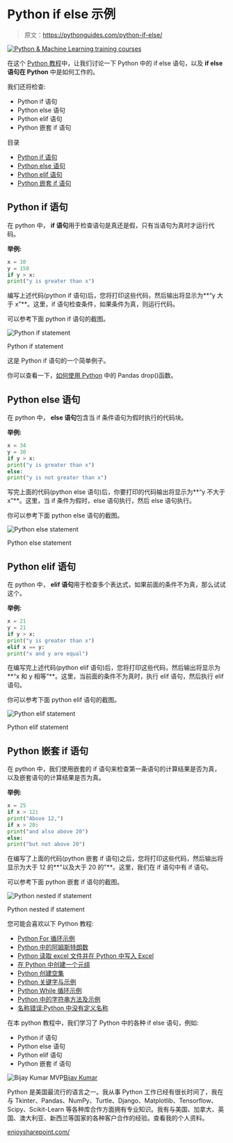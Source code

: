# Python if else 示例

> 原文：<https://pythonguides.com/python-if-else/>

[![Python & Machine Learning training courses](img/49ec9c6da89a04c9f45bab643f8c765c.png)](https://sharepointsky.teachable.com/p/python-and-machine-learning-training-course)

在这个 [Python 教程](https://pythonguides.com/python-download-and-installation/)中，让我们讨论一下 Python 中的 if else 语句，以及 **if else 语句在 Python** 中是如何工作的。

我们还将检查:

*   Python if 语句
*   Python else 语句
*   Python elif 语句
*   Python 嵌套 if 语句

目录

[](#)

*   [Python if 语句](#Python_if_statement "Python if statement")
*   [Python else 语句](#Python_else_statement "Python else statement")
*   [Python elif 语句](#Python_elif_statement "Python elif statement")
*   [Python 嵌套 if 语句](#Python_nested_if_statement "Python nested if statement")

## Python if 语句

在 python 中， **if 语句**用于检查语句是真还是假，只有当语句为真时才运行代码。

**举例:**

```py
x = 10
y = 150
if y > x:
print("y is greater than x")
```

编写上述代码(python if 语句)后，您将打印这些代码，然后输出将显示为**“y 大于 x”**。这里，if 语句检查条件，如果条件为真，则运行代码。

可以参考下面 python if 语句的截图。

![Python if statement](img/65357de1ec918a530e49a7a8559f5020.png "Python if statement")

Python if statement

这是 Python if 语句的一个简单例子。

你可以查看一下，[如何使用 Python](https://pythonguides.com/pandas-drop/) 中的 Pandas drop()函数。

## Python else 语句

在 python 中， **else 语句**包含当 if 条件语句为假时执行的代码块。

**举例:**

```py
x = 34
y = 30
if y > x:
print("y is greater than x")
else:
print("y is not greater than x")
```

写完上面的代码(python else 语句)后，你要打印的代码输出将显示为**“y 不大于 x”**。这里，当 if 条件为假时，else 语句执行，然后 else 语句执行。

你可以参考下面 python else 语句的截图。

![Python else statement](img/2d78085e213ed111ea7a5c813f9d64ad.png "Python else statement")

Python else statement

## Python elif 语句

在 python 中， **elif 语句**用于检查多个表达式，如果前面的条件不为真，那么试试这个。

**举例:**

```py
x = 21
y = 21
if y > x:
print("y is greater than x")
elif x == y:
print("x and y are equal")
```

在编写完上述代码(python elif 语句)后，您将打印这些代码，然后输出将显示为**“x 和 y 相等”**。这里，当前面的条件不为真时，执行 elif 语句，然后执行 elif 语句。

你可以参考下面 python elif 语句的截图。

![Python elif statement](img/2bd8aecb743416b32dd611e06ce674e1.png "Python elif statement 1")

Python elif statement

## Python 嵌套 if 语句

在 python 中，我们使用嵌套的 if 语句来检查第一条语句的计算结果是否为真，以及嵌套语句的计算结果是否为真。

**举例:**

```py
x = 25
if x > 12:
print("Above 12,")
if x > 20:
print("and also above 20")
else:
print("but not above 20")
```

在编写了上面的代码(python 嵌套 if 语句)之后，您将打印这些代码，然后输出将显示为大于 12 的**"以及大于 20 的"**。这里，我们在 if 语句中有 if 语句。

可以参考下面 python 嵌套 if 语句的截图。

![Python nested if statement](img/4047054cd4d241d23e51596a312c341b.png "Python nested if statement")

Python nested if statement

您可能会喜欢以下 Python 教程:

*   [Python For 循环示例](https://pythonguides.com/python-for-loop/)
*   [Python 中的阿姆斯特朗数](https://pythonguides.com/armstrong-number-in-python/)
*   [Python 读取 excel 文件并在 Python 中写入 Excel](https://pythonguides.com/python-read-excel-file/)
*   [在 Python 中创建一个元组](https://pythonguides.com/create-a-tuple-in-python/)
*   [Python 创建空集](https://pythonguides.com/python-create-empty-set/)
*   [Python 关键字与示例](https://pythonguides.com/python-keywords/)
*   [Python While 循环示例](https://pythonguides.com/python-while-loop/)
*   [Python 中的字符串方法及示例](https://pythonguides.com/string-methods-in-python/)
*   [名称错误:Python 中没有定义名称](https://pythonguides.com/nameerror-name-is-not-defined/)

在本 python 教程中，我们学习了 Python 中的各种 if else 语句，例如:

*   Python if 语句
*   Python else 语句
*   Python elif 语句
*   Python 嵌套 if 语句

![Bijay Kumar MVP](img/9cb1c9117bcc4bbbaba71db8d37d76ef.png "Bijay Kumar MVP")[Bijay Kumar](https://pythonguides.com/author/fewlines4biju/)

Python 是美国最流行的语言之一。我从事 Python 工作已经有很长时间了，我在与 Tkinter、Pandas、NumPy、Turtle、Django、Matplotlib、Tensorflow、Scipy、Scikit-Learn 等各种库合作方面拥有专业知识。我有与美国、加拿大、英国、澳大利亚、新西兰等国家的各种客户合作的经验。查看我的个人资料。

[enjoysharepoint.com/](https://enjoysharepoint.com/)[](https://www.facebook.com/fewlines4biju "Facebook")[](https://www.linkedin.com/in/fewlines4biju/ "Linkedin")[](https://twitter.com/fewlines4biju "Twitter")